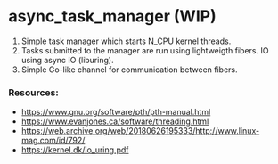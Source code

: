 # async_task_manager (WIP)

1. Simple task manager which starts N_CPU kernel threads.
2. Tasks submitted to the manager are run using lightweigth fibers. IO using async IO (liburing).
3. Simple Go-like channel for communication between fibers.

### Resources:
- https://www.gnu.org/software/pth/pth-manual.html
- https://www.evanjones.ca/software/threading.html
- https://web.archive.org/web/20180626195333/http://www.linux-mag.com/id/792/
- https://kernel.dk/io_uring.pdf
